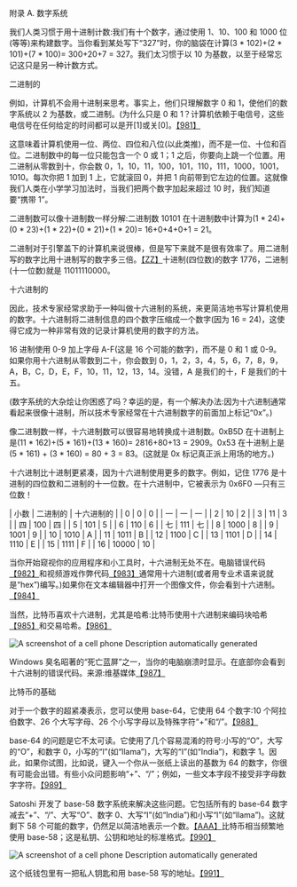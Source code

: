 <link rel="stylesheet" type="text/css" href="stylesheet.css"> <title>part0034</title>

附录 A.
数字系统

我们人类习惯于用十进制计数:我们有十个数字，通过使用 1、10、100 和 1000 位(等等)来构建数字。当你看到某处写下“327”时，你的脑袋在计算(3 * 102)+(2 * 101)+(7 * 100)= 300+20+7 = 327。我们太习惯于以 10 为基数，以至于经常忘记这只是另一种计数方式。

二进制的

例如，计算机不会用十进制来思考。事实上，他们只理解数字 0 和 1，使他们的数字系统以 2 为基数，或二进制。(为什么只是 0 和 1？计算机依赖于电信号，这些电信号在任何给定的时间都可以是开[1]或关[0]。[【981】](part0040.xhtml#a5FF)

这意味着计算机使用一位、两位、四位和八位(以此类推)，而不是一位、十位和百位。二进制数中的每一位只能包含一个 0 或 1；1 之后，你要向上跳一个位置。用二进制从零数到十，你会数 0，1，10，11，100，101，110，111，1000，1001，1010。每次你把 1 加到 1 上，它就滚回 0，并把 1 向前带到它左边的位置。这就像我们人类在小学学习加法时，当我们把两个数字加起来超过 10 时，我们知道要“携带 1”。

二进制数可以像十进制数一样分解:二进制数 10101 在十进制数中计算为(1 * 24)+(0 * 23)+(1 * 22)+(0 * 21)+(1 * 20)= 16+0+4+0+1 = 21。

二进制对于引擎盖下的计算机来说很棒，但是写下来就不是很有效率了。用二进制写的数字比用十进制写的数字多三倍。[【ZZ】](part0040.xhtml#a6ZS)十进制(四位数)的数字 1776，二进制(十一位数)就是 11011110000。

十六进制的

因此，技术专家经常求助于一种叫做十六进制的系统，来更简洁地书写计算机使用的数字。十六进制将二进制信息的四个数字压缩成一个数字(因为 16 = 24)，这使得它成为一种非常有效的记录计算机使用的数字的方法。

16 进制使用 0-9 加上字母 A-F(这是 16 个可能的数字)，而不是 0 和 1 或 0-9。如果你用十六进制从零数到二十，你会数到 0，1，2，3，4，5，6，7，8，9，A，B，C，D，E，F，10，11，12，13，14。没错，A 是我们的十，F 是我们的十五。

(数字系统的大杂烩让你困惑了吗？幸运的是，有一个解决办法:因为十六进制通常看起来很像十进制，所以技术专家经常在十六进制数字的前面加上标记“0x”。)

像二进制数一样，十六进制数可以很容易地转换成十进制数。0xB5D 在十进制上是(11 * 162)+(5 * 161)+(13 * 160)= 2816+80+13 = 2909。0x53 在十进制上是(5 * 161) + (3 * 160) = 80 + 3 = 83。(这就是 0x 标记真正派上用场的地方。)

十六进制比十进制更紧凑，因为十六进制使用更多的数字。例如，记住 1776 是十进制的四位数和二进制的十一位数。在十六进制中，它被表示为 0x6F0 —只有三位数！

| 小数 | 二进制的 | 十六进制的 |
| 0 | 0 | 0 |
| 一 | 一 | 一 |
| 2 | 10 | 2 |
| 3 | 11 | 3 |
| 四 | 100 | 四 |
| 5 | 101 | 5 |
| 6 | 110 | 6 |
| 七 | 111 | 七 |
| 8 | 1000 | 8 |
| 9 | 1001 | 9 |
| 10 | 1010 | A |
| 11 | 1011 | B |
| 12 | 1100 | C |
| 13 | 1101 | D |
| 14 | 1110 | E |
| 15 | 1111 | F |
| 16 | 10000 | 10 |

当你开始窥视你的应用程序和小工具时，十六进制无处不在。电脑错误代码[【982】](part0040.xhtml#a5RC)和视频游戏作弊代码[【983】](part0040.xhtml#a5RD)通常用十六进制(或者用专业术语来说就是“hex”)编写。)如果你在文本编辑器中打开一个图像文件，你会看到十六进制。[【984】](part0040.xhtml#a5RE)

当然，比特币喜欢十六进制，尤其是哈希:比特币使用十六进制来编码块哈希[【985】](part0040.xhtml#a6RG)和交易哈希。[【986】](part0040.xhtml#a6RH)

![A screenshot of a cell phone  Description automatically generated](image_rsrc7HT.jpg)

Windows 臭名昭著的“死亡蓝屏”之一，当你的电脑崩溃时显示。在底部你会看到十六进制的错误代码。来源:维基媒体[【987】](part0040.xhtml#a40T)

比特币的基础

对于一个数字的超紧凑表示，您可以使用 base-64，它使用 64 个数字:10 个阿拉伯数字、26 个大写字母、26 个小写字母以及特殊字符“+”和“/”。[【988】](part0040.xhtml#a5CE)

base-64 的问题是它不太可读。它使用了几个容易混淆的符号:小写的“O”，大写的“O”，和数字 0，小写的“l”(如“llama”)，大写的“I”(如“India”)，和数字 1。因此，如果你试图，比如说，键入一个你从一张纸上读出的基数为 64 的数字，你很有可能会出错。有些小众问题影响“+”、“/”；例如，一些文本字段不接受非字母数字字符。[【989】](part0040.xhtml#a4BN)

Satoshi 开发了 base-58 数字系统来解决这些问题。它包括所有的 base-64 数字减去“+”、“/”、大写“O”、数字 0、大写“I”(如“India”)和小写“l”(如“llama”)。这就剩下 58 个可能的数字，仍然足以简洁地表示一个数。[【AAA】](part0040.xhtml#a76A)比特币相当频繁地使用 base-58；这是私钥、公钥和地址的标准格式。[【990】](part0040.xhtml#a76B)

![A screenshot of a cell phone  Description automatically generated](image_rsrc7G6.jpg)

这个纸钱包里有一把私人钥匙和用 base-58 写的地址。[【991】](part0040.xhtml#a6N1)